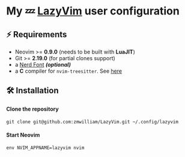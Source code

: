 # My 💤 [LazyVim](https://github.com/LazyVim/LazyVim) user configuration

## ⚡️ Requirements

- Neovim >= **0.9.0** (needs to be built with **LuaJIT**)
- Git >= **2.19.0** (for partial clones support)
- a [Nerd Font](https://www.nerdfonts.com/) **_(optional)_**
- a **C** compiler for `nvim-treesitter`. See [here](https://github.com/nvim-treesitter/nvim-treesitter#requirements)

## 🛠️ Installation

#### Clone the repository

```shell
git clone git@github.com:zmwilliam/LazyVim.git ~/.config/lazyvim
```

#### Start Neovim

```shell
env NVIM_APPNAME=lazyvim nvim
```
